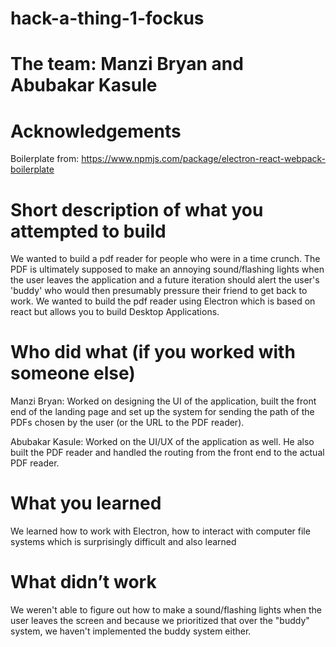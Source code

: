# hack-a-thing-1-fockus
# The team: Manzi Bryan and Abubakar Kasule

# Acknowledgements

Boilerplate from: https://www.npmjs.com/package/electron-react-webpack-boilerplate

# Short description of what you attempted to build
We wanted to build a pdf reader for people who were in a time crunch. The PDF is ultimately supposed to make an annoying sound/flashing lights when the user leaves the application and a future iteration should alert the user's 'buddy' who would then presumably pressure their friend to get back to work. We wanted to build the pdf reader using Electron which is based on react but allows you to build Desktop Applications.

# Who did what (if you worked with someone else)
Manzi Bryan: Worked on designing the UI of the application, built the front end of the landing page and set up the system for sending the path of the PDFs chosen by the user (or the URL to the PDF reader).

Abubakar Kasule: Worked on the UI/UX of the application as well. He also built the PDF reader and handled the routing from the front end to the actual PDF reader. 

# What you learned
We learned how to work with Electron, how to interact with computer file systems which is surprisingly difficult and also learned 

# What didn’t work
We weren't able to figure out how to make a sound/flashing lights when the user leaves the screen and because we prioritized that over the "buddy" system, we haven't implemented the buddy system either. 


